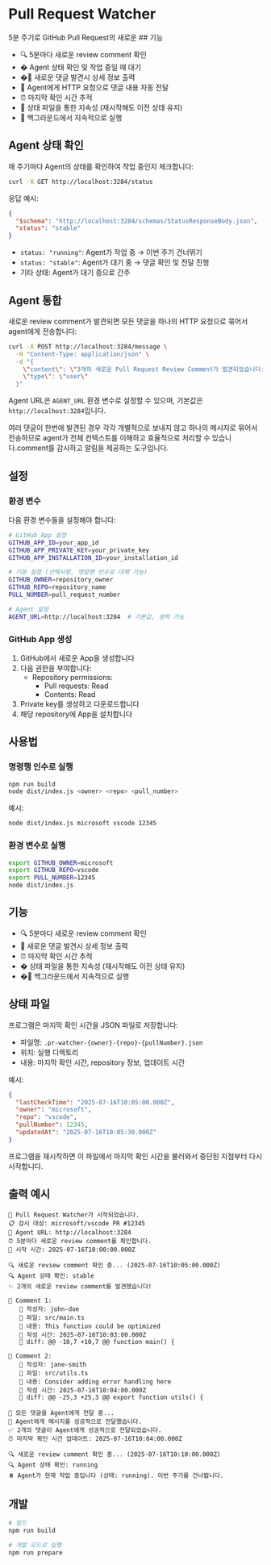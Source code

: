 # Pull Request Watcher

5분 주기로 GitHub Pull Request의 새로운 ## 기능

- 🔍 5분마다 새로운 review comment 확인
- � Agent 상태 확인 및 작업 중일 때 대기
- �📝 새로운 댓글 발견시 상세 정보 출력
- 🤖 Agent에게 HTTP 요청으로 댓글 내용 자동 전달
- ⏰ 마지막 확인 시간 추적
- 💾 상태 파일을 통한 지속성 (재시작해도 이전 상태 유지)
- 🚀 백그라운드에서 지속적으로 실행

## Agent 상태 확인

매 주기마다 Agent의 상태를 확인하여 작업 중인지 체크합니다:

```bash
curl -X GET http://localhost:3284/status
```

응답 예시:
```json
{
  "$schema": "http://localhost:3284/schemas/StatusResponseBody.json",
  "status": "stable"
}
```

- `status: "running"`: Agent가 작업 중 → 이번 주기 건너뛰기
- `status: "stable"`: Agent가 대기 중 → 댓글 확인 및 전달 진행
- 기타 상태: Agent가 대기 중으로 간주

## Agent 통합

새로운 review comment가 발견되면 모든 댓글을 하나의 HTTP 요청으로 묶어서 agent에게 전송합니다:

```bash
curl -X POST http://localhost:3284/message \
  -H "Content-Type: application/json" \
  -d "{
    \"content\": \"3개의 새로운 Pull Request Review Comment가 발견되었습니다: ...\",
    \"type\": \"user\"
  }"
```

Agent URL은 `AGENT_URL` 환경 변수로 설정할 수 있으며, 기본값은 `http://localhost:3284`입니다.

여러 댓글이 한번에 발견된 경우 각각 개별적으로 보내지 않고 하나의 메시지로 묶어서 전송하므로 agent가 전체 컨텍스트를 이해하고 효율적으로 처리할 수 있습니다.comment를 감시하고 알림을 제공하는 도구입니다.

## 설정

### 환경 변수

다음 환경 변수들을 설정해야 합니다:

```bash
# GitHub App 설정
GITHUB_APP_ID=your_app_id
GITHUB_APP_PRIVATE_KEY=your_private_key
GITHUB_APP_INSTALLATION_ID=your_installation_id

# 기본 설정 (선택사항, 명령행 인수로 대체 가능)
GITHUB_OWNER=repository_owner
GITHUB_REPO=repository_name
PULL_NUMBER=pull_request_number

# Agent 설정
AGENT_URL=http://localhost:3284  # 기본값, 생략 가능
```

### GitHub App 생성

1. GitHub에서 새로운 App을 생성합니다
2. 다음 권한을 부여합니다:
   - Repository permissions:
     - Pull requests: Read
     - Contents: Read
3. Private key를 생성하고 다운로드합니다
4. 해당 repository에 App을 설치합니다

## 사용법

### 명령행 인수로 실행

```bash
npm run build
node dist/index.js <owner> <repo> <pull_number>
```

예시:
```bash
node dist/index.js microsoft vscode 12345
```

### 환경 변수로 실행

```bash
export GITHUB_OWNER=microsoft
export GITHUB_REPO=vscode
export PULL_NUMBER=12345
node dist/index.js
```

## 기능

- 🔍 5분마다 새로운 review comment 확인
- 📝 새로운 댓글 발견시 상세 정보 출력
- ⏰ 마지막 확인 시간 추적
- � 상태 파일을 통한 지속성 (재시작해도 이전 상태 유지)
- �🚀 백그라운드에서 지속적으로 실행

## 상태 파일

프로그램은 마지막 확인 시간을 JSON 파일로 저장합니다:
- 파일명: `.pr-watcher-{owner}-{repo}-{pullNumber}.json`
- 위치: 실행 디렉토리
- 내용: 마지막 확인 시간, repository 정보, 업데이트 시간

예시:
```json
{
  "lastCheckTime": "2025-07-16T10:05:00.000Z",
  "owner": "microsoft",
  "repo": "vscode",
  "pullNumber": 12345,
  "updatedAt": "2025-07-16T10:05:30.000Z"
}
```

프로그램을 재시작하면 이 파일에서 마지막 확인 시간을 불러와서 중단된 지점부터 다시 시작합니다.

## 출력 예시

```
🚀 Pull Request Watcher가 시작되었습니다.
📋 감시 대상: microsoft/vscode PR #12345
🤖 Agent URL: http://localhost:3284
⏰ 5분마다 새로운 review comment를 확인합니다.
📅 시작 시간: 2025-07-16T10:00:00.000Z

🔍 새로운 review comment 확인 중... (2025-07-16T10:05:00.000Z)
🔍 Agent 상태 확인: stable
✨ 2개의 새로운 review comment를 발견했습니다!

📝 Comment 1:
   👤 작성자: john-doe
   📂 파일: src/main.ts
   💬 내용: This function could be optimized
   📅 작성 시간: 2025-07-16T10:03:00.000Z
   🔗 diff: @@ -10,7 +10,7 @@ function main() {

📝 Comment 2:
   👤 작성자: jane-smith
   📂 파일: src/utils.ts
   💬 내용: Consider adding error handling here
   📅 작성 시간: 2025-07-16T10:04:00.000Z
   🔗 diff: @@ -25,3 +25,3 @@ export function utils() {

🤖 모든 댓글을 Agent에게 전달 중...
🤖 Agent에게 메시지를 성공적으로 전달했습니다.
✅ 2개의 댓글이 Agent에게 성공적으로 전달되었습니다.
⏰ 마지막 확인 시간 업데이트: 2025-07-16T10:04:00.000Z

🔍 새로운 review comment 확인 중... (2025-07-16T10:10:00.000Z)
🔍 Agent 상태 확인: running
⏸️ Agent가 현재 작업 중입니다 (상태: running). 이번 주기를 건너뜁니다.
```

## 개발

```bash
# 빌드
npm run build

# 개발 모드로 실행
npm run prepare
```
